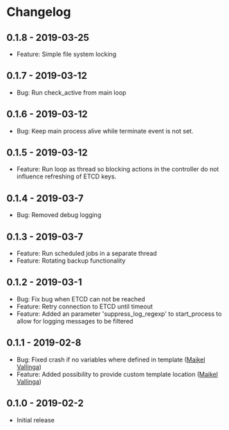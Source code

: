 # Changelog

## 0.1.8 - 2019-03-25

* Feature: Simple file system locking

## 0.1.7 - 2019-03-12

* Bug: Run check_active from main loop

## 0.1.6 - 2019-03-12

* Bug: Keep main process alive while terminate event is not set.

## 0.1.5 - 2019-03-12

* Feature: Run loop as thread so blocking actions in the controller do not influence refreshing of ETCD keys.

## 0.1.4 - 2019-03-7

* Bug: Removed debug logging

## 0.1.3 - 2019-03-7

* Feature: Run scheduled jobs in a separate thread
* Feature: Rotating backup functionality

## 0.1.2 - 2019-03-1

* Bug: Fix bug when ETCD can not be reached
* Feature: Retry connection to ETCD until timeout
* Feature: Added an parameter 'suppress_log_regexp' to start_process to allow for logging messages to be filtered

## 0.1.1 - 2019-02-8

* Bug: Fixed crash if no variables where defined in template ([Maikel Vallinga])
* Feature: Added possibility to provide custom template location ([Maikel Vallinga])

## 0.1.0 - 2019-02-2

* Initial release



[Maikel Vallinga]: https://github.com/maikelvallinga
